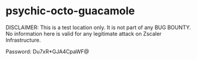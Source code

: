 # psychic-octo-guacamole
DISCLAIMER: This is a test location only. It is not part of any BUG BOUNTY. No information here is valid for any legitimate attack on Zscaler Infrastructure.


Password: Du7xR*GJA4CpaWF@

